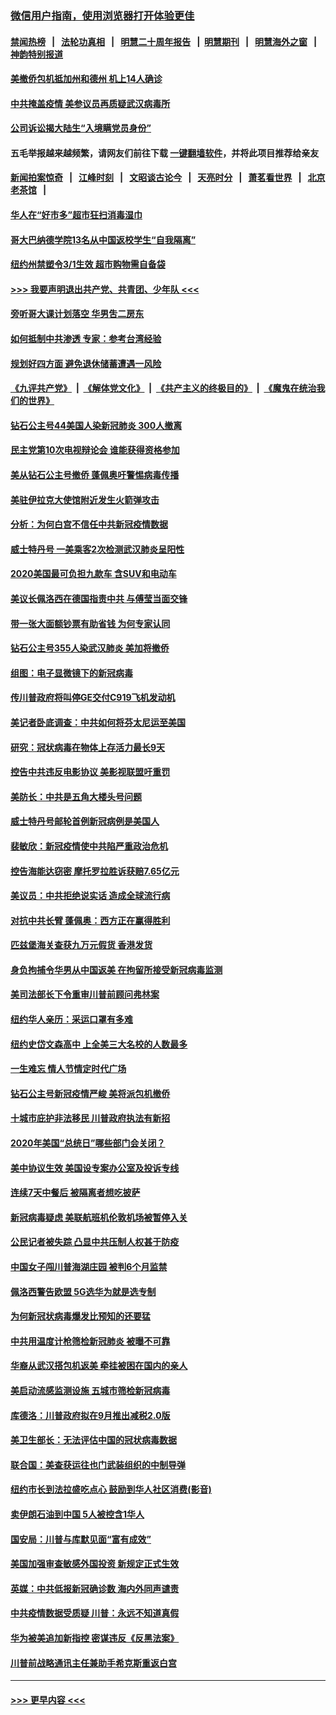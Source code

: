 ### [微信用户指南，使用浏览器打开体验更佳](https://github.com/gfw-breaker/banned-news1/blob/master/indexes/wechat-guide.md?t=0)
#### [禁闻热榜](热点新闻.md?t=0)  &nbsp;&nbsp;|&nbsp;&nbsp; [法轮功真相](https://github.com/gfw-breaker/truth/blob/master/README.md?t=0) &nbsp;&nbsp;|&nbsp;&nbsp; [明慧二十周年报告](https://github.com/gfw-breaker/mh-reports/blob/master/README.md?t=0) &nbsp;&nbsp;|&nbsp;&nbsp;[明慧期刊](https://github.com/gfw-breaker/mh-qikan) &nbsp;&nbsp;|&nbsp;&nbsp; [明慧海外之窗](https://github.com/gfw-breaker/mh-news/blob/master/README.md?t=0) &nbsp;&nbsp;|&nbsp;&nbsp; [神韵特别报道](https://github.com/gfw-breaker/mh-news/blob/master/shenyun.md?t=0)
#### [美撤侨包机抵加州和德州 机上14人确诊](../pages/nsc412/n11875333.md?t=02172211) 
#### [中共掩盖疫情 美参议员再质疑武汉病毒所](../pages/nsc412/n11874344.md?t=02172211) 
#### [公司诉讼揭大陆生“入境瞒党员身份”](../pages/nsc412/n11874419.md?t=02172211) 
#### 五毛举报越来越频繁，请网友们前往下载 [一键翻墙软件](https://github.com/gfw-breaker/ssr-accounts)，并将此项目推荐给亲友
#### [新闻拍案惊奇](https://github.com/gfw-breaker/banned-news1/blob/master/pages/link4.md) &nbsp;&nbsp;|&nbsp;&nbsp; [江峰时刻](https://github.com/gfw-breaker/banned-news1/blob/master/pages/link4.md) &nbsp;&nbsp;|&nbsp;&nbsp; [文昭谈古论今](https://github.com/gfw-breaker/banned-news1/blob/master/pages/link4.md) &nbsp;&nbsp;|&nbsp;&nbsp; [天亮时分](https://github.com/gfw-breaker/banned-news1/blob/master/pages/link4.md) &nbsp;&nbsp;|&nbsp;&nbsp; [萧茗看世界](https://github.com/gfw-breaker/banned-news1/blob/master/pages/link4.md) &nbsp;&nbsp;|&nbsp;&nbsp; [北京老茶馆](https://github.com/gfw-breaker/banned-news1/blob/master/pages/link4.md) &nbsp;&nbsp;|&nbsp;&nbsp; 
#### [华人在“好市多”超市狂扫消毒湿巾](../pages/nsc412/n11874413.md?t=02172211) 
#### [哥大巴纳德学院13名从中国返校学生“自我隔离”](../pages/nsc412/n11874416.md?t=02172211) 
#### [纽约州禁塑令3/1生效  超市购物需自备袋](../pages/nsc412/n11874373.md?t=02172211) 
#### [>>> 我要声明退出共产党、共青团、少年队 <<<](https://github.com/begood0513/goodnews/blob/master/quit/letter.md) 
#### [旁听哥大课计划落空  华男吿二房东](../pages/nsc412/n11874380.md?t=02172211) 
#### [如何抵制中共渗透 专家：参考台湾经验](../pages/nsc412/n11874101.md?t=02172211) 
#### [规划好四方面 避免退休储蓄遭遇一风险](../pages/nsc412/n11862800.md?t=02172211) 
#### [《九评共产党》](https://github.com/begood0513/9ping.md/blob/master/README.md) &nbsp;|&nbsp; [《解体党文化》](../../../../jtdwh.md/blob/master/README.md)  &nbsp;|&nbsp; [《共产主义的终极目的》](../../../../gczydzjmd.md/blob/master/README.md) &nbsp;|&nbsp; [《魔鬼在统治我们的世界》](../../../../mgztzwmdsj.md/blob/master/README.md) 
#### [钻石公主号44美国人染新冠肺炎 300人撤离](../pages/nsc412/n11873826.md?t=02172211) 
#### [民主党第10次电视辩论会 谁能获得资格参加](../pages/nsc412/n11873552.md?t=02172211) 
#### [美从钻石公主号撤侨 蓬佩奥吁警惕病毒传播](../pages/nsc412/n11873617.md?t=02172211) 
#### [美驻伊拉克大使馆附近发生火箭弹攻击](../pages/nsc412/n11873428.md?t=02172211) 
#### [分析：为何白宫不信任中共新冠疫情数据](../pages/nsc412/n11872473.md?t=02172211) 
#### [威士特丹号 一美乘客2次检测武汉肺炎呈阳性](../pages/nsc412/n11873169.md?t=02172211) 
#### [2020美国最可负担九款车 含SUV和电动车](../pages/nsc412/n11860334.md?t=02172211) 
#### [美议长佩洛西在德国指责中共 与傅莹当面交锋](../pages/nsc412/n11872375.md?t=02172211) 
#### [带一张大面额钞票有助省钱 为何专家认同](../pages/nsc412/n11870166.md?t=02172211) 
#### [钻石公主号355人染武汉肺炎 美加将撤侨](../pages/nsc412/n11872392.md?t=02172211) 
#### [组图：电子显微镜下的新冠病毒](../pages/nsc412/n11872057.md?t=02172211) 
#### [传川普政府将叫停GE交付C919飞机发动机](../pages/nsc412/n11871600.md?t=02172211) 
#### [美记者卧底调查：中共如何将芬太尼运至美国](../pages/nsc412/n11871821.md?t=02172211) 
#### [研究：冠状病毒在物体上存活力最长9天](../pages/nsc412/n11871871.md?t=02172211) 
#### [控告中共违反电影协议 美影视联盟吁重罚](../pages/nsc412/n11871820.md?t=02172211) 
#### [美防长：中共是五角大楼头号问题](../pages/nsc412/n11871768.md?t=02172211) 
#### [威士特丹号邮轮首例新冠病例是美国人](../pages/nsc412/n11871731.md?t=02172211) 
#### [裴敏欣：新冠疫情使中共陷严重政治危机](../pages/nsc412/n11871514.md?t=02172211) 
#### [控告海能达窃密 摩托罗拉胜诉获赔7.65亿元](../pages/nsc412/n11871594.md?t=02172211) 
#### [美议员：中共拒绝说实话 造成全球流行病](../pages/nsc412/n11871582.md?t=02172211) 
#### [对抗中共长臂 蓬佩奥：西方正在赢得胜利](../pages/nsc412/n11871500.md?t=02172211) 
#### [匹兹堡海关查获九万元假货 香港发货](../pages/nsc412/n11870716.md?t=02172211) 
#### [身负拘捕令华男从中国返美  在拘留所接受新冠病毒监测](../pages/nsc412/n11870710.md?t=02172211) 
#### [美司法部长下令重审川普前顾问弗林案](../pages/nsc412/n11870258.md?t=02172211) 
#### [纽约华人亲历：采运口罩有多难](../pages/nsc412/n11870531.md?t=02172211) 
#### [纽约史岱文森高中  上全美三大名校的人数最多](../pages/nsc412/n11870557.md?t=02172211) 
#### [一生难忘 情人节情定时代广场](../pages/nsc412/n11870536.md?t=02172211) 
#### [钻石公主号新冠疫情严峻 美将派包机撤侨](../pages/nsc412/n11870505.md?t=02172211) 
#### [十城市庇护非法移民 川普政府执法有新招](../pages/nsc412/n11870410.md?t=02172211) 
#### [2020年美国“总统日”哪些部门会关闭？](../pages/nsc412/n11870148.md?t=02172211) 
#### [美中协议生效 美国设专案办公室及投诉专线](../pages/nsc412/n11870266.md?t=02172211) 
#### [连续7天中餐后 被隔离者想吃披萨](../pages/nsc412/n11870243.md?t=02172211) 
#### [新冠病毒疑虑 美联航班机伦敦机场被暂停入关](../pages/nsc412/n11870015.md?t=02172211) 
#### [公民记者被失踪 凸显中共压制人权甚于防疫](../pages/nsc412/n11870042.md?t=02172211) 
#### [中国女子闯川普海湖庄园 被判6个月监禁](../pages/nsc412/n11869919.md?t=02172211) 
#### [佩洛西警告欧盟 5G选华为就是选专制](../pages/nsc412/n11869898.md?t=02172211) 
#### [为何新冠状病毒爆发比预知的还要猛](../pages/nsc412/n11869828.md?t=02172211) 
#### [中共用温度计枪筛检新冠肺炎 被曝不可靠](../pages/nsc412/n11869707.md?t=02172211) 
#### [华裔从武汉搭包机返美 牵挂被困在国内的亲人](../pages/nsc412/n11869711.md?t=02172211) 
#### [美启动流感监测设施 五城市筛检新冠病毒](../pages/nsc412/n11869689.md?t=02172211) 
#### [库德洛：川普政府拟在9月推出减税2.0版](../pages/nsc412/n11869627.md?t=02172211) 
#### [美卫生部长：无法评估中国的冠状病毒数据](../pages/nsc412/n11869301.md?t=02172211) 
#### [联合国：美查获运往也门武装组织的中制导弹](../pages/nsc412/n11868677.md?t=02172211) 
#### [纽约市长到法拉盛吃点心  鼓励到华人社区消费(影音)](../pages/nsc412/n11868197.md?t=02172211) 
#### [卖伊朗石油到中国  5人被控含1华人](../pages/nsc412/n11867988.md?t=02172211) 
#### [国安局：川普与库默见面“富有成效”](../pages/nsc412/n11867976.md?t=02172211) 
#### [美国加强审查敏感外国投资 新规定正式生效](../pages/nsc412/n11868041.md?t=02172211) 
#### [英媒：中共低报新冠确诊数 海内外同声谴责](../pages/nsc412/n11867421.md?t=02172211) 
#### [中共疫情数据受质疑 川普：永远不知道真假](../pages/nsc412/n11867195.md?t=02172211) 
#### [华为被美追加新指控 密谋违反《反黑法案》](../pages/nsc412/n11867191.md?t=02172211) 
#### [川普前战略通讯主任兼助手希克斯重返白宫](../pages/nsc412/n11867104.md?t=02172211) 

----
#### [ >>> 更早内容 <<< ](../indexes/nsc412-earlier.md)
